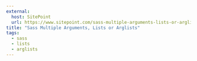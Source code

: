 ```yaml
---
external:
  host: SitePoint
  url: https://www.sitepoint.com/sass-multiple-arguments-lists-or-arglist/
title: "Sass Multiple Arguments, Lists or Arglists"
tags:
  - sass
  - lists
  - arglists
---
```

